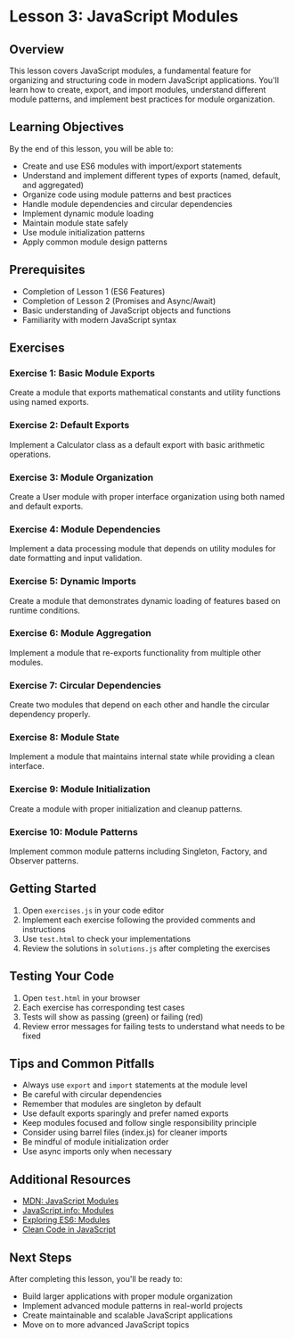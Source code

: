 # Lesson 3: JavaScript Modules

## Overview
This lesson covers JavaScript modules, a fundamental feature for organizing and structuring code in modern JavaScript applications. You'll learn how to create, export, and import modules, understand different module patterns, and implement best practices for module organization.

## Learning Objectives
By the end of this lesson, you will be able to:
- Create and use ES6 modules with import/export statements
- Understand and implement different types of exports (named, default, and aggregated)
- Organize code using module patterns and best practices
- Handle module dependencies and circular dependencies
- Implement dynamic module loading
- Maintain module state safely
- Use module initialization patterns
- Apply common module design patterns

## Prerequisites
- Completion of Lesson 1 (ES6 Features)
- Completion of Lesson 2 (Promises and Async/Await)
- Basic understanding of JavaScript objects and functions
- Familiarity with modern JavaScript syntax

## Exercises

### Exercise 1: Basic Module Exports
Create a module that exports mathematical constants and utility functions using named exports.

### Exercise 2: Default Exports
Implement a Calculator class as a default export with basic arithmetic operations.

### Exercise 3: Module Organization
Create a User module with proper interface organization using both named and default exports.

### Exercise 4: Module Dependencies
Implement a data processing module that depends on utility modules for date formatting and input validation.

### Exercise 5: Dynamic Imports
Create a module that demonstrates dynamic loading of features based on runtime conditions.

### Exercise 6: Module Aggregation
Implement a module that re-exports functionality from multiple other modules.

### Exercise 7: Circular Dependencies
Create two modules that depend on each other and handle the circular dependency properly.

### Exercise 8: Module State
Implement a module that maintains internal state while providing a clean interface.

### Exercise 9: Module Initialization
Create a module with proper initialization and cleanup patterns.

### Exercise 10: Module Patterns
Implement common module patterns including Singleton, Factory, and Observer patterns.

## Getting Started
1. Open `exercises.js` in your code editor
2. Implement each exercise following the provided comments and instructions
3. Use `test.html` to check your implementations
4. Review the solutions in `solutions.js` after completing the exercises

## Testing Your Code
1. Open `test.html` in your browser
2. Each exercise has corresponding test cases
3. Tests will show as passing (green) or failing (red)
4. Review error messages for failing tests to understand what needs to be fixed

## Tips and Common Pitfalls
- Always use `export` and `import` statements at the module level
- Be careful with circular dependencies
- Remember that modules are singleton by default
- Use default exports sparingly and prefer named exports
- Keep modules focused and follow single responsibility principle
- Consider using barrel files (index.js) for cleaner imports
- Be mindful of module initialization order
- Use async imports only when necessary

## Additional Resources
- [MDN: JavaScript Modules](https://developer.mozilla.org/en-US/docs/Web/JavaScript/Guide/Modules)
- [JavaScript.info: Modules](https://javascript.info/modules)
- [Exploring ES6: Modules](https://exploringjs.com/es6/ch_modules.html)
- [Clean Code in JavaScript](https://github.com/ryanmcdermott/clean-code-javascript#modules)

## Next Steps
After completing this lesson, you'll be ready to:
- Build larger applications with proper module organization
- Implement advanced module patterns in real-world projects
- Create maintainable and scalable JavaScript applications
- Move on to more advanced JavaScript topics 